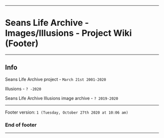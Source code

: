 
***

# Seans Life Archive - Images/Illusions - Project Wiki (Footer)

***

## Info

Seans Life Archive project - `March 21st 2001-2020`

Illusions - `? -2020`

Seans Life Archive Illusions image archive - `? 2019-2020`

***

Footer version: `1 (Tuesday, October 27th 2020 at 10:06 am)`

### End of footer

***
